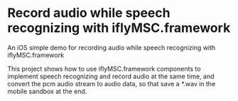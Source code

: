 # Record audio while speech recognizing with iflyMSC.framework
An iOS simple demo for recording audio while speech recognizing with iflyMSC.framework

This project shows how to use iflyMSC.framework components to implement speech recognizing and record audio at the same time, and convert the pcm audio stream to audio data, so that save a *.wav in the mobile sandbox at the end.
